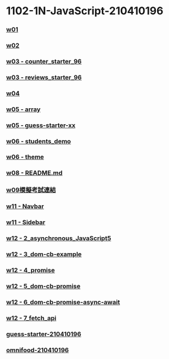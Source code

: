 # 1102-1N-JavaScript-210410196

### [w01](https://1102-1-n-java-script-210410196.vercel.app/demo/w01/tictactoe_210410196.html)

### [w02](https://1102-1-n-java-script-210410196.vercel.app/demo/w02/)

### [w03 - counter_starter_96](https://1102-1-n-java-script-210410196.vercel.app/demo/w03/counter_starter_96/)

### [w03 - reviews_starter_96](https://1102-1-n-java-script-210410196.vercel.app/demo/w03/reviews_starter_96/)

### [w04](https://1102-1-n-java-script-210410196.vercel.app/demo/w04/menu-starter-210410196/)

### [w05 - array](https://1102-1-n-java-script-210410196.vercel.app/demo/w05/array/)

### [w05 - guess-starter-xx](https://1102-1-n-java-script-210410196.vercel.app/demo/w05/guess-starter-xx/)

### [w06 - students_demo](https://1102-1-n-java-script-210410196.vercel.app/demo/w06/students_demo/)

### [w06 - theme](https://1102-1-n-java-script-210410196.vercel.app/demo/w06/theme/)

### [w08 - README.md](https://github.com/git-billy/1102-1N-JavaScript-210410196/blob/main/demo/w08/w08_210410196.md)

### [w09模擬考試連結](https://github.com/git-billy/1102-1N-JavaScript-210410196/tree/main/demo/w09)

### [w11 - Navbar](https://1102-1-n-java-script-210410196.vercel.app/demo/w11/navbar-starter/)

### [w11 - Sidebar](https://1102-1-n-java-script-210410196.vercel.app/demo/w11/sidebar-starter/)

### [w12 - 2_asynchronous_JavaScript5](https://1102-1-n-java-script-210410196.vercel.app/demo/w12/Async_JavaScript/2_asynchronous_JavaScript5)

### [w12 - 3_dom-cb-example](https://1102-1-n-java-script-210410196.vercel.app/demo/w12/Async_JavaScript/3_dom-cb-example)

### [w12 - 4_promise](https://1102-1-n-java-script-210410196.vercel.app/demo/w12/Async_JavaScript/4_promise)

### [w12 - 5_dom-cb-promise](https://1102-1-n-java-script-210410196.vercel.app/demo/w12/Async_JavaScript/5_dom-cb-promise)

### [w12 - 6_dom-cb-promise-async-await](https://1102-1-n-java-script-210410196.vercel.app/demo/w12/Async_JavaScript/6_dom-cb-promise-async-await)

### [w12 - 7_fetch_api](https://1102-1-n-java-script-210410196.vercel.app/demo/w12/Async_JavaScript/7_fetch_api)

### [guess-starter-210410196](https://1102-1-n-java-script-210410196.vercel.app/project/guess-starter-210410196/)

### [omnifood-210410196](https://1102-1-n-java-script-210410196.vercel.app/project/omnifood-210410196/dist/)